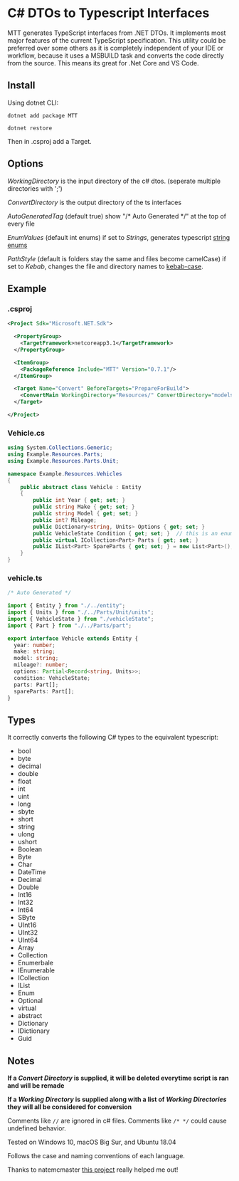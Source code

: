 # C# DTOs to Typescript Interfaces

MTT generates TypeScript interfaces from .NET DTOs. It implements most major features of the current TypeScript specification. This utility could be preferred over some others as it is completely independent of your IDE or workflow, because it uses a MSBUILD task and converts the code directly from the source. This means its great for .Net Core and VS Code.

## Install

Using dotnet CLI:

`dotnet add package MTT`

`dotnet restore`

Then in .csproj add a Target.

## Options

_WorkingDirectory_ is the input directory of the c# dtos. (seperate multiple directories with ';')

_ConvertDirectory_ is the output directory of the ts interfaces

_AutoGeneratedTag_ (default true) show "/\* Auto Generated \*/" at the top of every file

_EnumValues_ (default int enums) if set to _Strings_, generates typescript [string enums](https://www.typescriptlang.org/docs/handbook/enums.html#string-enums)

_PathStyle_ (default is folders stay the same and files become camelCase) if set to _Kebab_, changes the file and directory names to [kebab-case](https://wiki.c2.com/?KebabCase).

## Example

### .csproj

```XML
<Project Sdk="Microsoft.NET.Sdk">

  <PropertyGroup>
    <TargetFramework>netcoreapp3.1</TargetFramework>
  </PropertyGroup>

  <ItemGroup>
    <PackageReference Include="MTT" Version="0.7.1"/>
  </ItemGroup>

  <Target Name="Convert" BeforeTargets="PrepareForBuild">
    <ConvertMain WorkingDirectory="Resources/" ConvertDirectory="models/"/>
  </Target>

</Project>
```

### Vehicle.cs

```C#
using System.Collections.Generic;
using Example.Resources.Parts;
using Example.Resources.Parts.Unit;

namespace Example.Resources.Vehicles
{
    public abstract class Vehicle : Entity
    {
        public int Year { get; set; }
        public string Make { get; set; }
        public string Model { get; set; }
        public int? Mileage;
        public Dictionary<string, Units> Options { get; set; }
        public VehicleState Condition { get; set; }  // this is an enum of type int
        public virtual ICollection<Part> Parts { get; set; }
        public IList<Part> SpareParts { get; set; } = new List<Part>();
    }
}
```

### vehicle.ts

```ts
/* Auto Generated */

import { Entity } from "./../entity";
import { Units } from "./../Parts/Unit/units";
import { VehicleState } from "./vehicleState";
import { Part } from "./../Parts/part";

export interface Vehicle extends Entity {
  year: number;
  make: string;
  model: string;
  mileage?: number;
  options: Partial<Record<string, Units>>;
  condition: VehicleState;
  parts: Part[];
  spareParts: Part[];
}
```

## Types

It correctly converts the following C# types to the equivalent typescript:

- bool
- byte
- decimal
- double
- float
- int
- uint
- long
- sbyte
- short
- string
- ulong
- ushort
- Boolean
- Byte
- Char
- DateTime
- Decimal
- Double
- Int16
- Int32
- Int64
- SByte
- UInt16
- UInt32
- UInt64
- Array
- Collection
- Enumerbale
- IEnumerable
- ICollection
- IList
- Enum
- Optional
- virtual
- abstract
- Dictionary
- IDictionary
- Guid

## Notes

**If a _Convert Directory_ is supplied, it will be deleted everytime script is ran and will be remade**

**If a _Working Directory_ is supplied along with a list of _Working Directories_ they will all be considered for conversion**

Comments like `//` are ignored in c# files. Comments like `/* */` could cause undefined behavior.

Tested on Windows 10, macOS Big Sur, and Ubuntu 18.04

Follows the case and naming conventions of each language.

Thanks to natemcmaster [this project](https://github.com/natemcmaster/msbuild-tasks) really helped me out!
